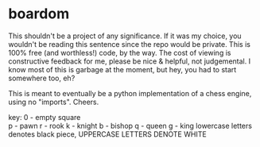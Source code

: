 # boardom

This shouldn't be a project of any significance. If it was my choice, you wouldn't be reading this sentence since the repo would be private. This is 100% free (and worthless!) code, by the way.
The cost of viewing is constructive feedback for me, please be nice & helpful, not judgemental. I know most of this is garbage at the moment, but hey, you had to start somewhere too, eh?

This is meant to eventually be a python implementation of a chess engine, using no "imports". Cheers.


 key:     0 - empty square       
          p - pawn
          r - rook
          k - knight
          b - bishop
          q - queen
          g - king
 lowercase letters denotes black piece, UPPERCASE LETTERS DENOTE WHITE
